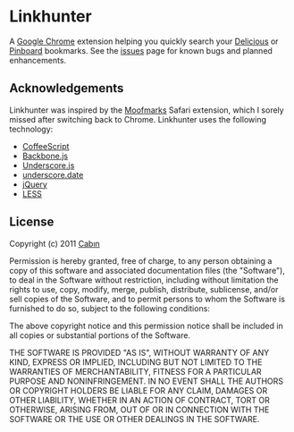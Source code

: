 Linkhunter
==========

A [Google Chrome][] extension helping you quickly search your [Delicious][] or
[Pinboard][] bookmarks. See the [issues][] page for known bugs and
planned enhancements.


Acknowledgements
----------------

Linkhunter was inspired by the [Moofmarks][] Safari extension, which I sorely
missed after switching back to Chrome. Linkhunter uses the following
technology:

* [CoffeeScript][]
* [Backbone.js][]
* [Underscore.js][]
* [underscore.date][]
* [jQuery][]
* [LESS][]


License
-------

Copyright (c) 2011 [Cabın][]

Permission is hereby granted, free of charge, to any person obtaining a copy of
this software and associated documentation files (the "Software"), to deal in
the Software without restriction, including without limitation the rights to
use, copy, modify, merge, publish, distribute, sublicense, and/or sell copies
of the Software, and to permit persons to whom the Software is furnished to do
so, subject to the following conditions: 

The above copyright notice and this permission notice shall be included in all
copies or substantial portions of the Software.

THE SOFTWARE IS PROVIDED "AS IS", WITHOUT WARRANTY OF ANY KIND, EXPRESS OR
IMPLIED, INCLUDING BUT NOT LIMITED TO THE WARRANTIES OF MERCHANTABILITY,
FITNESS FOR A PARTICULAR PURPOSE AND NONINFRINGEMENT. IN NO EVENT SHALL THE
AUTHORS OR COPYRIGHT HOLDERS BE LIABLE FOR ANY CLAIM, DAMAGES OR OTHER
LIABILITY, WHETHER IN AN ACTION OF CONTRACT, TORT OR OTHERWISE, ARISING FROM,
OUT OF OR IN CONNECTION WITH THE SOFTWARE OR THE USE OR OTHER DEALINGS IN THE
SOFTWARE. 


[Cabın]: http://hellocabin.com/
[Google Chrome]: http://www.google.com/chrome
[Delicious]: http://www.delicious.com/
[Pinboard]: http://pinboard.in/
[issues]: https://github.com/cabin/linkhunter/issues
[Moofmarks]: http://canisbos.com/moofmarks
[CoffeeScript]: http://jashkenas.github.com/coffee-script/
[Backbone.js]: http://documentcloud.github.com/backbone/
[Underscore.js]: http://documentcloud.github.com/underscore/
[underscore.date]: http://timrwood.github.com/underscore.date/
[jQuery]: http://jquery.com/
[LESS]: http://lesscss.org/
